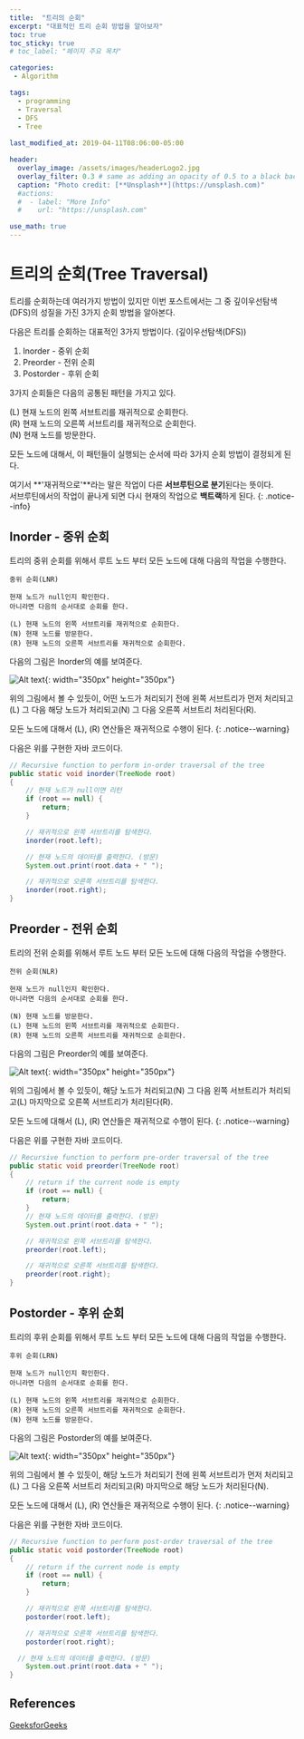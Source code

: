 ```yaml
---
title:  "트리의 순회"
excerpt: "대표적인 트리 순회 방법을 알아보자"
toc: true
toc_sticky: true
# toc_label: "페이지 주요 목차"

categories:
 - Algorithm

tags:
  - programming
  - Traversal
  - DFS
  - Tree
  
last_modified_at: 2019-04-11T08:06:00-05:00

header:
  overlay_image: /assets/images/headerLogo2.jpg
  overlay_filter: 0.3 # same as adding an opacity of 0.5 to a black background
  caption: "Photo credit: [**Unsplash**](https://unsplash.com)"
  #actions:
  #  - label: "More Info"
  #    url: "https://unsplash.com"

use_math: true
---
```


# 트리의 순회(Tree Traversal)

트리를 순회하는데 여러가지 방법이 있지만 이번 포스트에서는 그 중 깊이우선탐색(DFS)의 성질을 가진 3가지 순회 방법을 알아본다.

다음은 트리를 순회하는 대표적인 3가지 방법이다. (깊이우선탐색(DFS))

1. Inorder - 중위 순회
2. Preorder - 전위 순회
3. Postorder - 후위 순회

3가지 순회들은 다음의 공통된 패턴을 가지고 있다.

(L) 현재 노드의 왼쪽 서브트리를 재귀적으로 순회한다.  
(R) 현재 노드의 오른쪽 서브트리를 재귀적으로 순회한다.  
(N) 현재 노드를 방문한다.  

모든 노드에 대해서, 이 패턴들이 실행되는 순서에 따라 3가지 순회 방법이 결정되게 된다.

여기서 **'재귀적으로'**라는 말은 작업이 다른 **서브루틴으로 분기**된다는 뜻이다.  
서브루틴에서의 작업이 끝나게 되면 다시 현재의 작업으로 **백트랙**하게 된다.
{: .notice--info}

## Inorder - 중위 순회

트리의 중위 순회를 위해서 루트 노드 부터 모든 노드에 대해 다음의 작업을 수행한다.

```
중위 순회(LNR)

현재 노드가 null인지 확인한다.  
아니라면 다음의 순서대로 순회를 한다.  

(L) 현재 노드의 왼쪽 서브트리를 재귀적으로 순회한다.  
(N) 현재 노드를 방문한다.  
(R) 현재 노드의 오른쪽 서브트리를 재귀적으로 순회한다.  
```
다음의 그림은 Inorder의 예를 보여준다.

![Alt text](/assets/images/treeTraversal1.png){: width="350px" height="350px"}

위의 그림에서 볼 수 있듯이, 어떤 노드가 처리되기 전에 왼쪽 서브트리가 먼저 처리되고(L) 그 다음 해당 노드가 처리되고(N) 그 다음 오른쪽 서브트리 처리된다(R).  

모든 노드에 대해서 (L), (R) 연산들은 재귀적으로 수행이 된다.
{: .notice--warning}

다음은 위를 구현한 자바 코드이다.

```java
// Recursive function to perform in-order traversal of the tree
public static void inorder(TreeNode root)
{
	// 현재 노드가 null이면 리턴
	if (root == null) {
		return;
	}

	// 재귀적으로 왼쪽 서브트리를 탐색한다.
	inorder(root.left);

	// 현재 노드의 데이터를 출력한다. (방문)
	System.out.print(root.data + " ");

	// 재귀적으로 오른쪽 서브트리를 탐색한다.
	inorder(root.right);
}
```

## Preorder -  전위 순회

트리의 전위 순회를 위해서 루트 노드 부터 모든 노드에 대해 다음의 작업을 수행한다.

```
전위 순회(NLR)

현재 노드가 null인지 확인한다.  
아니라면 다음의 순서대로 순회를 한다.  

(N) 현재 노드를 방문한다.  
(L) 현재 노드의 왼쪽 서브트리를 재귀적으로 순회한다.  
(R) 현재 노드의 오른쪽 서브트리를 재귀적으로 순회한다.  
```
다음의 그림은 Preorder의 예를 보여준다.

![Alt text](/assets/images/treeTraversal3.png){: width="350px" height="350px"}

위의 그림에서 볼 수 있듯이, 해당 노드가 처리되고(N) 그 다음 왼쪽 서브트리가 처리되고(L) 마지막으로 오른쪽 서브트리가 처리된다(R).

모든 노드에 대해서 (L), (R) 연산들은 재귀적으로 수행이 된다.
{: .notice--warning}

다음은 위를 구현한 자바 코드이다.

```java
// Recursive function to perform pre-order traversal of the tree
public static void preorder(TreeNode root)
{
	// return if the current node is empty
	if (root == null) {
		return;
	}
	// 현재 노드의 데이터를 출력한다. (방문)
	System.out.print(root.data + " ");

	// 재귀적으로 왼쪽 서브트리를 탐색한다.
	preorder(root.left);

	// 재귀적으로 오른쪽 서브트리를 탐색한다.
	preorder(root.right);
}
```

## Postorder - 후위 순회

트리의 후위 순회를 위해서 루트 노드 부터 모든 노드에 대해 다음의 작업을 수행한다.

```
후위 순회(LRN)

현재 노드가 null인지 확인한다.  
아니라면 다음의 순서대로 순회를 한다.  

(L) 현재 노드의 왼쪽 서브트리를 재귀적으로 순회한다.  
(R) 현재 노드의 오른쪽 서브트리를 재귀적으로 순회한다.  
(N) 현재 노드를 방문한다.  
```
다음의 그림은 Postorder의 예를 보여준다.

![Alt text](/assets/images/treeTraversal2.png){: width="350px" height="350px"}

위의 그림에서 볼 수 있듯이, 해당 노드가 처리되기 전에 왼쪽 서브트리가 먼저 처리되고(L) 그 다음 오른쪽 서브트리 처리되고(R) 마지막으로 해당 노드가 처리된다(N).

모든 노드에 대해서 (L), (R) 연산들은 재귀적으로 수행이 된다.
{: .notice--warning}

다음은 위를 구현한 자바 코드이다.

```java
// Recursive function to perform post-order traversal of the tree
public static void postorder(TreeNode root)
{
	// return if the current node is empty
	if (root == null) {
		return;
	}

	// 재귀적으로 왼쪽 서브트리를 탐색한다.
	postorder(root.left);

	// 재귀적으로 오른쪽 서브트리를 탐색한다.
	postorder(root.right);

  // 현재 노드의 데이터를 출력한다. (방문)
	System.out.print(root.data + " ");
}
```


## References
[GeeksforGeeks](https://www.geeksforgeeks.org/)  

